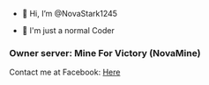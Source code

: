 - <p>👋 Hi, I’m @NovaStark1245</p>
- <p>👀 I'm just a normal Coder</p>

<h3>Owner server: Mine For Victory (NovaMine)</h3>
<p>Contact me at Facebook: <a href="https://fb.com/novastark1245/">Here</a></p>
